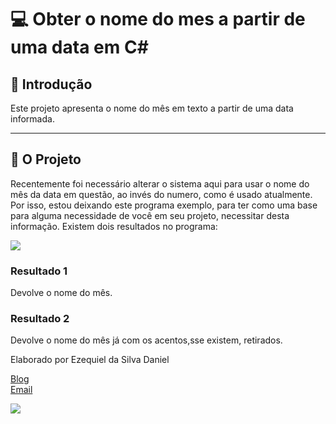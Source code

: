 
# 💻 Obter o nome do mes a partir de uma data em C#

## 📌 Introdução

Este projeto apresenta o nome do mês em texto a partir de uma data informada.

---

## 🧩 O Projeto

Recentemente foi necessário alterar o sistema aqui para usar o nome do mês da data em questão, ao invés do numero, como é usado atualmente. Por isso, estou deixando este programa exemplo, para ter como uma base para alguma necessidade de você em seu projeto, necessitar desta informação. 
Existem dois resultados no programa:

![](https://github.com/ezequielsd/GestaoFrota/blob/main/Release/pegarmes.PNG)

### Resultado 1

Devolve o nome do mês.


### Resultado 2

Devolve o nome do mês já com os acentos,sse existem, retirados.


Elaborado por Ezequiel da Silva Daniel

[Blog](https://ezequieldaniel.wordpress.com/)  
[Email](ezequielsd@gmail.com)

<a href="https://www.linkedin.com/in/ezequielsd/" target="_blank"><img src="https://img.shields.io/badge/-LinkedIn-%230077B5?style=for-the-badge&logo=linkedin&logoColor=white" target="_blank"></a>  
